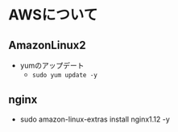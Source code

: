 # AWSについて

## AmazonLinux2
- yumのアップデート
  - `sudo yum update -y`
## nginx
- sudo amazon-linux-extras install nginx1.12 -y
